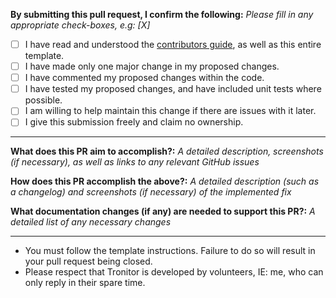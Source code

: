 **By submitting this pull request, I confirm the following:**
*Please fill in any appropriate check-boxes, e.g: [X]*

-   [ ]   I have read and understood the [contributors guide](https://github.com/tronyx/sonarr-episode-name-checker/blob/master/.github/CONTRIBUTING.md), as well as this entire template.
-   [ ]   I have made only one major change in my proposed changes.
-   [ ]   I have commented my proposed changes within the code.
-   [ ]   I have tested my proposed changes, and have included unit tests where possible.
-   [ ]   I am willing to help maintain this change if there are issues with it later.
-   [ ]   I give this submission freely and claim no ownership.

---
**What does this PR aim to accomplish?:**
*A detailed description, screenshots (if necessary), as well as links to any relevant GitHub issues*

**How does this PR accomplish the above?:**
*A detailed description (such as a changelog) and screenshots (if necessary) of the implemented fix*

**What documentation changes (if any) are needed to support this PR?:**
*A detailed list of any necessary changes*

---
-   You must follow the template instructions. Failure to do so will result in your pull request being closed.
-   Please respect that Tronitor is developed by volunteers, IE: me, who can only reply in their spare time.
